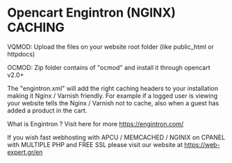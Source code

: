 # Opencart Engintron (NGINX) CACHING

VQMOD:
Upload the files on your website root folder (like public_html or httpdocs)

OCMOD:
Zip folder contains of "ocmod" and install it through opencart v2.0+

 
The "engintron.xml" will add the right caching headers to your installation making it Nginx / Varnish friendly. For example if a logged user is viewing your website tells the Nginx / Varnish not to cache, also when a guest has added a product in the cart.

What is Engintron ? Visit here for more  https://engintron.com/

If you wish fast webhosting with APCU / MEMCACHED / NGINIX on CPANEL with MULTIPLE PHP and FREE SSL please visit our website at https://web-expert.gr/en
